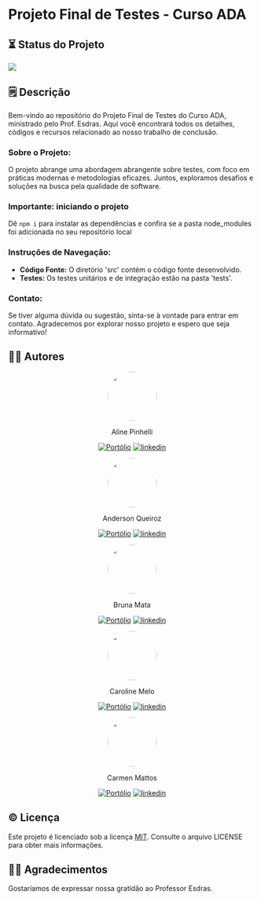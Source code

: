 
# Projeto Final de Testes - Curso ADA

## ⏳ Status do Projeto

![](https://img.shields.io/static/v1?label=Status&message=%20Concluído&color=informational)


## 🗒️ Descrição
Bem-vindo ao repositório do Projeto Final de Testes do Curso ADA, ministrado pelo Prof. Esdras. Aqui você encontrará todos os detalhes, códigos e recursos relacionado ao nosso trabalho de conclusão.

### Sobre o Projeto:
O projeto abrange uma abordagem abrangente sobre testes, com foco em práticas modernas e metodologias eficazes. Juntos, exploramos desafios e soluções na busca pela qualidade de software.

### Importante: iniciando o projeto
Dê `npm i` para instalar as dependências e confira se a pasta node_modules foi adicionada no seu repositório local

### Instruções de Navegação:
- **Código Fonte:** O diretório 'src' contém o código fonte desenvolvido.
- **Testes:** Os testes unitários e de integração estão na pasta 'tests'.
  
### Contato:
Se tiver alguma dúvida ou sugestão, sinta-se à vontade para entrar em contato. Agradecemos por explorar nosso projeto e espero que seja informativo!

## ✍🏻 Autores
<div style="text-align: center;">
<img src="https://media.licdn.com/dms/image/D4D03AQETcbtxqTSLKw/profile-displayphoto-shrink_800_800/0/1699883993286?e=1712793600&v=beta&t=rzH1E3ulWmNx0kNg3giLIG_LZyDP_79YU5Kdtj_EfpE" style="width:100px; border-radius: 50%;}">

Aline Pinhelli

[![Portólio](https://img.shields.io/badge/meu_portfólio-000?style=for-the-badge&logo=github&logoColor=white)](https://github.com/AlinePinhelli)
[![linkedin](https://img.shields.io/badge/linkedin-0A66C2?style=for-the-badge&logo=linkedin&logoColor=white)](https://www.linkedin.com/in/aline-dos-santos-pinhelli-844079160/)
</div>

<div style="text-align: center;">
<img src="https://media.licdn.com/dms/image/D4E03AQHXU6Hh0hrzbA/profile-displayphoto-shrink_800_800/0/1696958067767?e=1712793600&v=beta&t=6xPODJN-to3c3IhvMdMxNi-P3GaTXwMIcFM0rfBuj60" style="width:100px; border-radius: 50%;}">

Anderson Queiroz

[![Portólio](https://img.shields.io/badge/meu_portfólio-000?style=for-the-badge&logo=github&logoColor=white)](https://github.com/Mr-Kuro)
[![linkedin](https://img.shields.io/badge/linkedin-0A66C2?style=for-the-badge&logo=linkedin&logoColor=white)](https://www.linkedin.com/in/mr-kuro/)
</div>

<div style="text-align: center;">
<img src="https://media.licdn.com/dms/image/C4E03AQEeLRqVNwT0Iw/profile-displayphoto-shrink_800_800/0/1668017854186?e=1712793600&v=beta&t=1P6cjR-D4unA-2qPlRP5ffAVESjwUbFRa5h8MGDNbY4" style="width:100px; border-radius: 50%;}">

Bruna Mata

[![Portólio](https://img.shields.io/badge/meu_portfólio-000?style=for-the-badge&logo=github&logoColor=white)](https://github.com/bruna-mata)
[![linkedin](https://img.shields.io/badge/linkedin-0A66C2?style=for-the-badge&logo=linkedin&logoColor=white)](https://www.linkedin.com/in/brunamata/)
</div>

<div style="text-align: center;">
<img src="https://avatars.githubusercontent.com/u/71932071?s=400&u=48f8b34e7e3922678597f38bb3ed7d71229299cf&v=4" style="width:100px; border-radius: 50%;}">

Caroline Melo

[![Portólio](https://img.shields.io/badge/meu_portfólio-000?style=for-the-badge&logo=github&logoColor=white)](https://github.com/CarolineMelo)
[![linkedin](https://img.shields.io/badge/linkedin-0A66C2?style=for-the-badge&logo=linkedin&logoColor=white)](https://www.linkedin.com/in/caroline-melo-5b1b231b4/)
</div>

<div style="text-align: center;">
<img src="https://media.licdn.com/dms/image/C4E03AQEu59A9ujf38w/profile-displayphoto-shrink_800_800/0/1635882045841?e=1712793600&v=beta&t=wfbbUlMlSi9mw-0maUKPr9Fi7WPChdLIzUoYGD5QGlk" style="width:100px; border-radius: 50%;}">

Carmen Mattos

[![Portólio](https://img.shields.io/badge/meu_portfólio-000?style=for-the-badge&logo=github&logoColor=white)](https://github.com/carmencmattos)
[![linkedin](https://img.shields.io/badge/linkedin-0A66C2?style=for-the-badge&logo=linkedin&logoColor=white)](https://www.linkedin.com/in/carmencmattos/)
</div>

## ©️ Licença

Este projeto é licenciado sob a licença [MIT](https://choosealicense.com/licenses/mit/). Consulte o arquivo LICENSE para obter mais informações.


## 🙏🏻 Agradecimentos

Gostaríamos de expressar nossa gratidão ao Professor Esdras.

